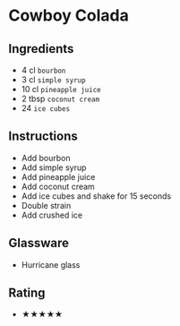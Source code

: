 # Cowboy Colada

## Ingredients
- 4 cl `bourbon`
- 3 cl `simple syrup`
- 10 cl `pineapple juice`
- 2 tbsp `coconut cream`
- 24 `ice cubes`

## Instructions
- Add bourbon
- Add simple syrup
- Add pineapple juice
- Add coconut cream
- Add ice cubes and shake for 15 seconds
- Double strain
- Add crushed ice

## Glassware
- Hurricane glass

## Rating
- ★★★★★